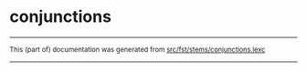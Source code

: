 # conjunctions

* * *

<small>This (part of) documentation was generated from [src/fst/stems/conjunctions.lexc](https://github.com/giellalt/lang-rmf/blob/main/src/fst/stems/conjunctions.lexc)</small>

---

